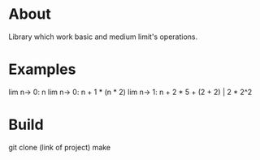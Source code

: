 # About
Library which work basic and medium limit's operations.

# Examples
lim n-> 0: n
lim n-> 0: n + 1 * (n * 2)
lim n-> 1: n + 2 * 5 + (2 + 2) | 2 * 2^2

# Build 
git clone (link of project)
make
